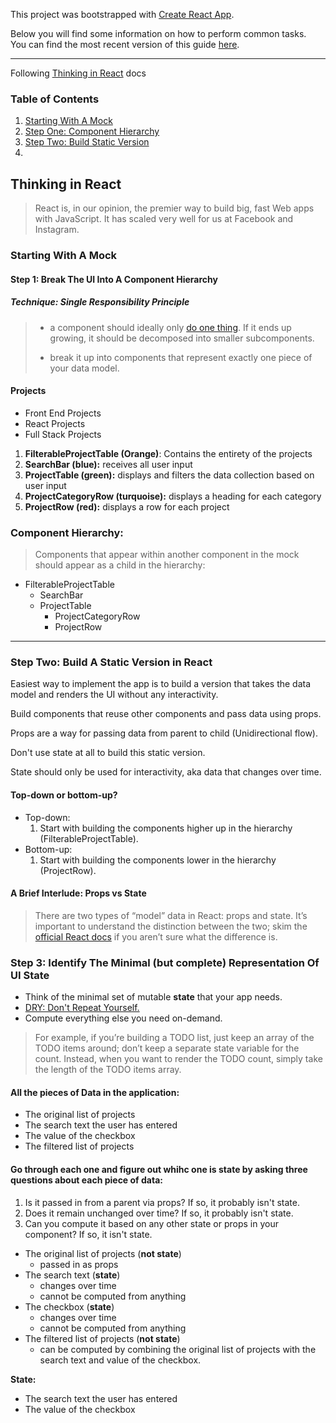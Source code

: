 This project was bootstrapped with [Create React App](https://github.com/facebookincubator/create-react-app).

Below you will find some information on how to perform common tasks.<br>
You can find the most recent version of this guide [here](https://github.com/facebookincubator/create-react-app/blob/master/packages/react-scripts/template/README.md).

---
Following [Thinking in React](https://reactjs.org/docs/thinking-in-react.html) docs

### Table of Contents
1. [Starting With A Mock](#Starting-With-A-Mock)
2. [Step One: Component Hierarchy](#Step-One:-Component-Hierarchy)
3. [Step Two: Build Static Version](#step-two-build-a-static-version-in-react)
4. 

## Thinking in React

>React is, in our opinion, the premier way to build big, fast Web apps with JavaScript. It has scaled very well for us at Facebook and Instagram.

### Starting With A Mock

#### Step 1: Break The UI Into A Component Hierarchy

##### Technique: Single Responsibility Principle
>* a component should ideally only [do one thing](https://en.wikipedia.org/wiki/Single_responsibility_principle). If it ends up growing, it should be decomposed into smaller subcomponents.
>
> * break it up into components that represent exactly one piece of your data model.

#### Projects
* Front End Projects
* React Projects
* Full Stack Projects

1. **FilterableProjectTable (Orange)**: Contains the entirety of the projects
2. **SearchBar (blue):** receives all user input
3. **ProjectTable (green):** displays and filters the data collection based on user input
4. **ProjectCategoryRow (turquoise):** displays a heading for each category
5. **ProjectRow (red):** displays a row for each project


### Component Hierarchy:
>Components that appear within another component in the mock should appear as a child in the hierarchy:

* FilterableProjectTable
  - SearchBar
  - ProjectTable
    + ProjectCategoryRow
    + ProjectRow

---

### Step Two: Build A Static Version in React


Easiest way to implement the app is to build a version that takes the data model and renders the UI without any interactivity.

Build components that reuse other components and pass data using props.

Props are a way for passing data from parent to child (Unidirectional flow).

Don't use state at all to build this static version.

State should only be used for interactivity, aka data that changes over time.

#### Top-down or bottom-up?
* Top-down:
  1. Start with building the components higher up in the hierarchy (FilterableProjectTable).
* Bottom-up:
  1. Start with building the components lower in the hierarchy (ProjectRow). 


#### A Brief Interlude: Props vs State

>There are two types of “model” data in React: props and state. It’s important to understand the distinction between the two; skim the [official React docs](https://reactjs.org/docs/interactivity-and-dynamic-uis.html) if you aren’t sure what the difference is.

### Step 3: Identify The Minimal (but complete) Representation Of UI State

* Think of the minimal set of mutable **state** that your app needs.
* [DRY: Don't Repeat Yourself.](https://en.wikipedia.org/wiki/Don%27t_repeat_yourself)
* Compute everything else you need on-demand.

> For example, if you’re building a TODO list, just keep an array of the TODO items around; don’t keep a separate state variable for the count. Instead, when you want to render the TODO count, simply take the length of the TODO items array.
> 
#### All the pieces of Data in the application:
* The original list of projects
* The search text the user has entered
* The value of the checkbox
* The filtered list of projects

#### Go through each one and figure out whihc one is state by asking three questions about each piece of data:
1. Is it passed in from a parent via props? If so, it probably isn't state.
2. Does it remain unchanged over time? If so, it probably isn't state.
3. Can you compute it based on any other state or props in your component? If so, it isn't state.

* The original list of projects (**not state**)
  - passed in as props 
* The search text (**state**)
  - changes over time
  - cannot be computed from anything
* The checkbox (**state**)
  - changes over time
  - cannot be computed from anything
* The filtered list of projects (**not state**)
  - can be computed by combining the original list of projects with the search text and value of the checkbox.

**State:**
* The search text the user has entered
* The value of the checkbox



